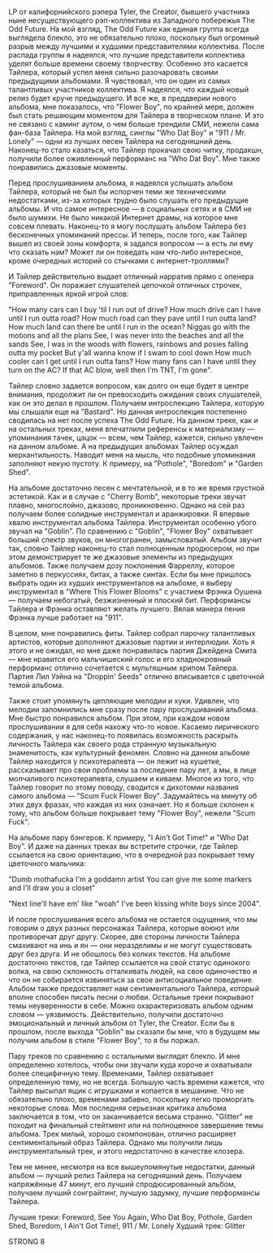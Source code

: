 LP от калифорнийского рэпера Tyler, the Creator, бывшего участника ныне несуществующего рэп-коллектива из Западного побережья The Odd Future. На мой взгляд, The Odd Future как единая группа всегда выглядела блекло, это не обязательно плохо, поскольку был огромный разрыв между лучшими и худшими представителями коллектива. После распада группы я надеялся, что лучшие представители коллектива уделят больше времени своему творчеству. Особенно это касается Тайлера, который успел меня сильно разочаровать своими предыдущими альбомами. Я чувствовал, что он один из самых талантливых участников коллектива. Я надеялся, что каждый новый релиз будет круче предыдущего. И все же, в преддверии нового альбома, мне показалось, что "Flower Boy", по крайней мере, должен был стать решающим моментом для Тайлера в творческом плане. И это не связано с каминг аутом, о чем больше трендили СМИ, нежели сама фан-база Тайлера. На мой взгляд, синглы "Who Dat Boy" и "911 / Mr. Lonely" — одни из лучших песен Тайлера на сегодняшний день. Наконец-то стало казаться, что Тайлер прокачал свою читку, продакшн, получили более оживленный перформанс на "Who Dat Boy". Мне также понравились джазовые моменты.

Перед прослушиванием альбома, я надеялся услышать альбом Тайлера, который не был бы испорчен теми же техническими недостатками, из-за которых трудно было слушать его предыдущие альбомы. И что самое интересное — в социальных сетях и в СМИ не было шумихи. Не было никакой Интернет драмы, на которое мне совсем плевать. Наконец-то я могу послушать альбом Тайлера без бесконечных упоминаний прессы. И теперь, после того, как Тайлер вышел из своей зоны комфорта, я задался вопросом — а есть ли ему что сказать нам? Может ли он поведать нам что-либо интересное, кроме очередных историй со стычками с интернет-троллями?

И Тайлер действительно выдает отличный нарратив прямо с опенера "Foreword". Он поражает слушателей цепочкой отличных строчек, приправленных яркой игрой слов:

"How many cars can I buy 'til I run out of drive?
How much drive can I have until I run outta road?
How much road can they pave until I run outta land?
How much land can there be until I run in the ocean?
Niggas go with the motions and all the plans
See, I was never into the beaches and all the sands
See, I was in the woods with flowers, rainbows and posies falling outta my pocket
But y'all wanna know if I swam to cool down
How much cooler can I get until I run outta fans?
How many fans can I have until they turn on the AC?
If that AC blow, well then I'm TNT, I'm gone".

Тайлер словно задается вопросом, как долго он еще будет в центре внимания, продолжит ли он превосходить ожидания своих слушателей, как он это делал в прошлом. Получаем интроспекцию Тайлера, которую мы слышали еще на "Bastard". Но данная интроспекция постепенно сводилась на нет после успеха The Odd Future. На данном треке, как и на остальных треках, меня впечатлили референсы к материализму — упоминания тачек, цацок — всем, чем Тайлер, кажется, сильно увлечен на данном альбоме. А на предыдущих альбомах Тайлер осуждал меркантильность. Наводит меня на мысль, что подобные упоминания заполняют некую пустоту. К примеру, на "Pothole", "Boredom" и "Garden Shed".

На альбоме достаточно песен с мечтательной, и в то же время грустной эстетикой. Как и в случае с "Cherry Bomb", некоторые треки звучат плавно, многослойно, джазово, проникновенно. Однако на сей раз получаем более солидные инструментал и аранжировки. Я впервые хвалю инструментал альбома Тайлера. Инструментал особенно убого звучал на "Goblin". По сравнению с "Goblin", "Flower Boy" охватывает больший спектр звуков, он многогранен, замысловатый. Альбом звучит так, словно Тайлер наконец-то стал полноценным продюсером, но при этом демонстрирует те же джазовые элементы из предыдущих альбомов. Также получаем дозу поклонения Фарреллу, которое заметно в перкуссиях, битах, а также синтах. Если бы мне пришлось выбрать один из худших инструменталов на альбоме, я выберу инструментал в "Where This Flower Blooms" с участием Фрэнка Оушена — получаем небогатый, безжизненный и плоский бит. Перформансы Тайлера и Фрэнка оставляют желать лучшего. Вялая манера пения Фрэнка лучше работает на "911".

В целом, мне понравились фиты. Тайлер собрал парочку талантливых артистов, которые дополняют джазовые партии и интерлюдии. Хоть я этого и не ожидал, но мне даже понравилась партия Джейдена Смита — мне нравится его мальчишеский голос и его хладнокровный перформанс отлично сочетается с мультяшным хрипом Тайлера. Партия Лил Уэйна на "Droppin' Seeds" отлично вписывается с цветочной темой альбома.

Также стоит упомянуть цепляющие мелодии и хуки. Удивлен, что мелодии запомнились мне сразу после пару прослушиваний альбома. Мне быстро понравился альбом. При этом, при каждом новом прослушивании я для себя нахожу что-то новое. Касаемо лирического содержания, у нас наконец-то появилась возможность раскрыть личность Тайлера как своего рода странную музыкальную знаменитость, как культурный феномен. Словно на данном альбоме Тайлер находится у психотерапевта — он лежит на кушетке, рассказывает про свои проблемы за последние пару лет, а мы, в лице молчаливого психотерапевта, слушаем и киваем. Многое из того, что Тайлер говорит по этому поводу, сводится к дихотомии названия самого альбома — "Scum Fuck Flower Boy". Задумайтесь на минуту об этих двух фразах, что каждая из них означает. Но я больше склонен к тому, что альбом больше покрывает тему "Flower Boy", нежели "Scum Fuck".

На альбоме пару бэнгеров. К примеру, "I Ain't Got Time!" и "Who Dat Boy". И даже на данных треках вы встретите строчки, где Тайлер ссылается на свою ориентацию, что в очередной раз покрывает тему цветочного мальчика:

"Dumb mothafucka
I'm a goddamn artist
You can give me some markers and I'll draw you a closet"

"Next line'll have em' like "woah"
I've been kissing white boys since 2004".

И после прослушивания всего альбома не остается ощущения, что мы говорим о двух разных персонажах Тайлера, которые воюют или противоречат друг другу. Скорее, две стороны личности Тайлера смахивают на инь и ян — они неразделимы и не могут существовать друг без друга. И не обошлось без колких текстов. На альбоме достаточно текстов, где Тайлер ссылается на свой статус одинокого волка, на свою склонность отталкивать людей, на свое одиночество и что он не собирается извиняться за свое антисоциальное поведение. Альбом также предоставляет нам сентиментального Тайлера, который вполне способен писать песни о любви. Остальные треки покрывают темы неуверенности в себе. Можно охарактеризовать альбом одним словом — уязвимость. Действительно, получили достаточно эмоциональный и личный альбом от Tyler, the Creator. Если бы в прошлом, после выхода "Goblin" вы сказали бы мне, что в будущем мы получим альбом в стиле "Flower Boy", то я бы поржал.

Пару треков по сравнению с остальными выглядят блекло. И мне определенно хотелось, чтобы они звучали куда короче и охватывали более специфичную тему. Временами, Тайлер охватывает определенную тему, но не всегда. Большую часть времени кажется, что Тайлер высыпал ящик с игрушками и копается в мешанине. Что не обязательно плохо, временами забавно, поскольку легко проморгать некоторые слова. Моя последняя серьезная критика альбома заключается в том, что он заканчивается весьма странно. "Glitter" не походит на финальный стейтмент или на полноценное завершение темы альбома. Трек милый, хорошо скомпонован, отлично расширяет сентиментальный образ Тайлера. Однако мы получили лишь инструментальный трек, и этого недостаточно в качестве клозера.

Тем не менее, несмотря на все вышеупомянутые недостатки, данный альбом — лучший релиз Тайлера на сегодняшний день. Получаем напряжённые 47 минут, его лучший спродюсированный альбом, получаем лучший сонграйтинг, лучшую задумку, лучшие перформансы Тайлера.

Лучшие треки: Foreword, See You Again, Who Dat Boy, Pothole, Garden Shed, Boredom, I Ain't Got Time!, 911 / Mr. Lonely
Худший трек: Glitter

STRONG 8
